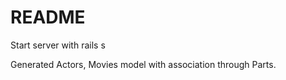 # README
Start server with rails s

Generated Actors, Movies model with association through Parts. 
